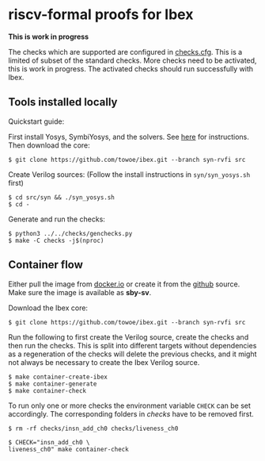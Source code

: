 riscv-formal proofs for Ibex
============================

**This is work in progress**

The checks which are supported are configured in [checks.cfg](checks.cfg).
This is a limited of subset of the standard checks.
More checks need to be activated, this is work in progress.
The activated checks should run successfully with Ibex.

## Tools installed locally

Quickstart guide:

First install Yosys, SymbiYosys, and the solvers. See
[here](http://symbiyosys.readthedocs.io/en/latest/quickstart.html#installing)
for instructions. Then download the core:

```console
$ git clone https://github.com/towoe/ibex.git --branch syn-rvfi src
```

Create Verilog sources: (Follow the install instructions in `syn/syn_yosys.sh` first)

```console
$ cd src/syn && ./syn_yosys.sh
$ cd -
```

Generate and run the checks:

```console
$ python3 ../../checks/genchecks.py
$ make -C checks -j$(nproc)
```

## Container flow

Either pull the image from [docker.io](https://hub.docker.com/r/towoe/sby-sv) or create it from the [github](https://github.com/towoe/sby-sv) source.
Make sure the image is available as **sby-sv**.

Download the Ibex core:

```console
$ git clone https://github.com/towoe/ibex.git --branch syn-rvfi src
```

Run the following to first create the Verilog source, create the checks and then run the checks.
This is split into different targets without dependencies as a regeneration of the checks will delete the previous checks, and it might not always be necessary to create the Ibex Verilog source.

```console
$ make container-create-ibex
$ make container-generate
$ make container-check
```

To run only one or more checks the environment variable `CHECK` can be set accordingly.
The corresponding folders in *checks* have to be removed first.

```console
$ rm -rf checks/insn_add_ch0 checks/liveness_ch0

$ CHECK="insn_add_ch0 \
liveness_ch0" make container-check
```
